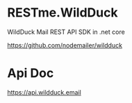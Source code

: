 # RESTme.WildDuck
WildDuck Mail REST API SDK in .net core

 https://github.com/nodemailer/wildduck
 
 # Api Doc
 https://api.wildduck.email
 
 